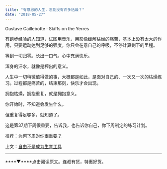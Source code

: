 ```yaml
---
title: "有意思的人生，怎能没有许多枯燥？"
date: "2018-05-27"
---
```


Gustave Caillebotte · Skiffs on the Yerres

有跑步经验的人知道，试图用音乐，用影像缓解枯燥的痛苦，基本上没有太大的作用，只要运动达到足够的强度，你只会在意自己的呼吸，不停计算剩下的里程。

等到一切归零。长出一口气。心中充满快乐。

浑身的汗水，就像是榨出的意义。

人生中一切稍微值得做的事，大概都是如此，是面对自己的、一次又一次的枯燥练习。过程都是痛苦的，结束那刻，快乐才会出现。

拥抱枯燥，拥抱重复，就是拥抱意义。

你开始时，不知道会发生什么。

但重复得足够多，就知道了。

这是第37期下周很重要，告诉我，也告诉你自己，你下周制定的练习计划。

推荐：[为何下周对你很重要？](http://mp.weixin.qq.com/s?__biz=MjM5NDU0Mjk2MQ==&mid=2651623372&idx=1&sn=0a27ce920b04dc61f7bc27535cc59c02&chksm=bd7e0bd28a0982c4659ee1bec241d50bcdbb6403dba56ad79902a1b00fc1b160e7acd02584f2&scene=21#wechat_redirect)

上文：[自由不是成为生育工具](http://mp.weixin.qq.com/s?__biz=MjM5NDU0Mjk2MQ==&mid=2651627928&idx=1&sn=3ed3c14eb2d30d8f5302a7659b2d03a2&chksm=bd7e25868a09ac908e5890257c590f7c7c8757b7d24e63c7fbfa0b73e5ad05c648c12c56017a&scene=21#wechat_redirect)

* * *

****▼****点击阅读原文。连叔有货，特惠好货。

